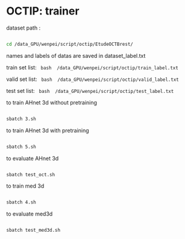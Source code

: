 # OCTIP: trainer

dataset path :

```bash

cd /data_GPU/wenpei/script/octip/EtudeOCTBrest/

```
names and labels of datas are saved in dataset_label.txt


train set list: ``` bash  /data_GPU/wenpei/script/octip/train_label.txt```

valid set list: ``` bash  /data_GPU/wenpei/script/octip/valid_label.txt```

test set  list: ``` bash  /data_GPU/wenpei/script/octip/test_label.txt```





to train AHnet 3d without pretraining  

```bash

sbatch 3.sh

```

to train AHnet 3d with pretraining  

```bash

sbatch 5.sh

```

to evaluate AHnet 3d   

```bash

sbatch test_oct.sh

```


to train med 3d   

```bash

sbatch 4.sh

```
to evaluate med3d   

```bash

sbatch test_med3d.sh

```

